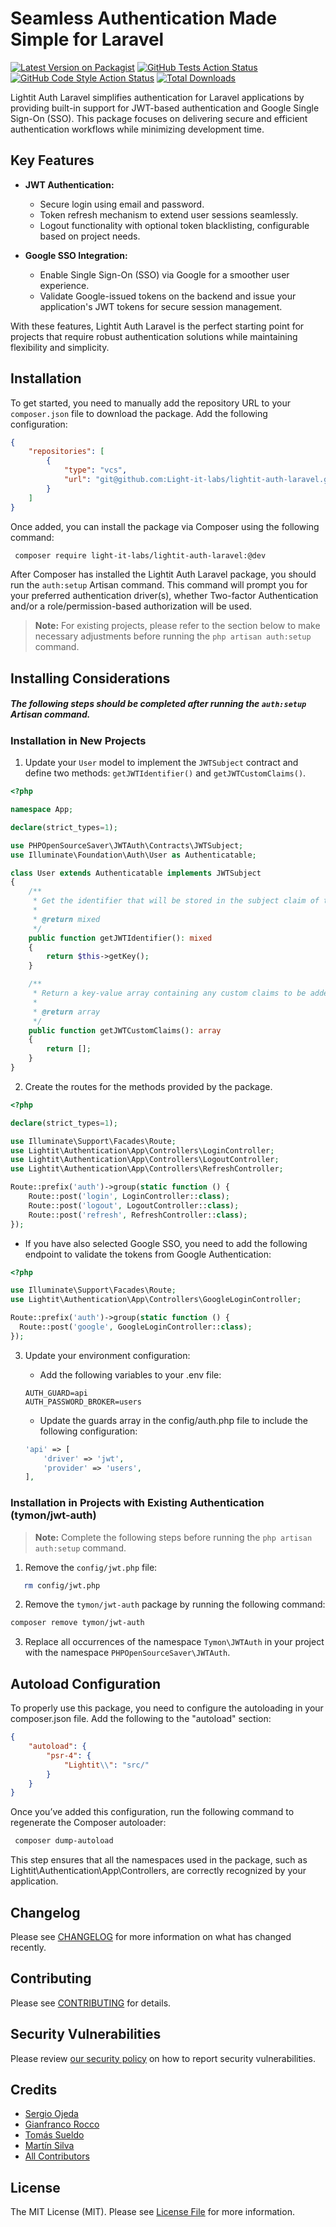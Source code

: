 # Seamless Authentication Made Simple for Laravel

[![Latest Version on Packagist](https://img.shields.io/packagist/v/light-it-labs/lightit-auth-laravel.svg?style=flat-square)](https://packagist.org/packages/light-it-labs/lightit-auth-laravel)
[![GitHub Tests Action Status](https://img.shields.io/github/actions/workflow/status/light-it-labs/lightit-auth-laravel/run-tests.yml?branch=main&label=tests&style=flat-square)](https://github.com/light-it-labs/lightit-auth-laravel/actions?query=workflow%3Arun-tests+branch%3Amain)
[![GitHub Code Style Action Status](https://img.shields.io/github/actions/workflow/status/light-it-labs/lightit-auth-laravel/fix-php-code-style-issues.yml?branch=main&label=code%20style&style=flat-square)](https://github.com/light-it-labs/lightit-auth-laravel/actions?query=workflow%3A"Fix+PHP+code+style+issues"+branch%3Amain)
[![Total Downloads](https://img.shields.io/packagist/dt/light-it-labs/lightit-auth-laravel.svg?style=flat-square)](https://packagist.org/packages/light-it-labs/lightit-auth-laravel)

Lightit Auth Laravel simplifies authentication for Laravel applications by providing built-in support for JWT-based authentication and Google Single Sign-On (SSO). This package focuses on delivering secure and efficient authentication workflows while minimizing development time.  

## Key Features

- **JWT Authentication:**  
  - Secure login using email and password.  
  - Token refresh mechanism to extend user sessions seamlessly.  
  - Logout functionality with optional token blacklisting, configurable based on project needs.  

- **Google SSO Integration:**  
  - Enable Single Sign-On (SSO) via Google for a smoother user experience.  
  - Validate Google-issued tokens on the backend and issue your application's JWT tokens for secure session management.  

With these features, Lightit Auth Laravel is the perfect starting point for projects that require robust authentication solutions while maintaining flexibility and simplicity.  

## Installation

To get started, you need to manually add the repository URL to your `composer.json` file to download the package. Add the following configuration:

```json
{
    "repositories": [
        {
            "type": "vcs",
            "url": "git@github.com:Light-it-labs/lightit-auth-laravel.git"
        }
    ]
}

```
Once added, you can install the package via Composer using the following command:

```bash
 composer require light-it-labs/lightit-auth-laravel:@dev
```

After Composer has installed the Lightit Auth Laravel package, you should run the `auth:setup` Artisan command. This command will prompt you for your preferred authentication driver(s), whether Two-factor Authentication and/or a role/permission-based authorization will be used.

> **Note:** For existing projects, please refer to the section below to make necessary adjustments before running the `php artisan auth:setup` command.


## Installing Considerations

##### The following steps should be completed after running the `auth:setup` Artisan command.

### Installation in New Projects

1. Update your `User` model to implement the `JWTSubject` contract and define two methods: `getJWTIdentifier()` and `getJWTCustomClaims()`.

```php
<?php

namespace App;

declare(strict_types=1);

use PHPOpenSourceSaver\JWTAuth\Contracts\JWTSubject;
use Illuminate\Foundation\Auth\User as Authenticatable;

class User extends Authenticatable implements JWTSubject
{
    /**
     * Get the identifier that will be stored in the subject claim of the JWT.
     *
     * @return mixed
     */
    public function getJWTIdentifier(): mixed
    {
        return $this->getKey();
    }

    /**
     * Return a key-value array containing any custom claims to be added to the JWT.
     *
     * @return array
     */
    public function getJWTCustomClaims(): array
    {
        return [];
    }
}
````

2. Create the routes for the methods provided by the package.

```php
<?php

declare(strict_types=1);

use Illuminate\Support\Facades\Route;
use Lightit\Authentication\App\Controllers\LoginController;
use Lightit\Authentication\App\Controllers\LogoutController;
use Lightit\Authentication\App\Controllers\RefreshController;

Route::prefix('auth')->group(static function () {
    Route::post('login', LoginController::class);
    Route::post('logout', LogoutController::class);
    Route::post('refresh', RefreshController::class);
});
```
- If you have also selected Google SSO, you need to add the following endpoint to validate the tokens from Google Authentication:
```php
<?php

use Illuminate\Support\Facades\Route;
use Lightit\Authentication\App\Controllers\GoogleLoginController;

Route::prefix('auth')->group(static function () {
  Route::post('google', GoogleLoginController::class);
});
```

3. Update your environment configuration:

    - Add the following variables to your .env file:
    ```dotenv
    AUTH_GUARD=api
    AUTH_PASSWORD_BROKER=users
    ```
   - Update the guards array in the config/auth.php file to include the following configuration:
    ```php
    'api' => [
        'driver' => 'jwt',
        'provider' => 'users',
    ],
    ```
### Installation in Projects with Existing Authentication (tymon/jwt-auth)

> **Note:** Complete the following steps before running the `php artisan auth:setup` command.

1. Remove the `config/jwt.php` file:
```bash
   rm config/jwt.php
```

2. Remove the `tymon/jwt-auth` package by running the following command:
```bash
composer remove tymon/jwt-auth
```
   
3. Replace all occurrences of the namespace `Tymon\JWTAuth` in your project with the namespace `PHPOpenSourceSaver\JWTAuth`.

## Autoload Configuration
To properly use this package, you need to configure the autoloading in your composer.json file. Add the following to the "autoload" section:

```json
{
    "autoload": {
        "psr-4": {
            "Lightit\\": "src/"
        }
    }
}
```
Once you’ve added this configuration, run the following command to regenerate the Composer autoloader:
```bash
 composer dump-autoload
```
This step ensures that all the namespaces used in the package, such as Lightit\Authentication\App\Controllers, are correctly recognized by your application.


## Changelog

Please see [CHANGELOG](CHANGELOG.md) for more information on what has changed recently.

## Contributing

Please see [CONTRIBUTING](CONTRIBUTING.md) for details.

## Security Vulnerabilities

Please review [our security policy](../../security/policy) on how to report security vulnerabilities.

## Credits

- [Sergio Ojeda](https://github.com/sojeda)
- [Gianfranco Rocco](https://github.com/gianfranco-rocco)
- [Tomás Sueldo](https://github.com/tomisueldo)
- [Martín Silva](https://github.com/Tincho44)
- [All Contributors](../../contributors)

## License

The MIT License (MIT). Please see [License File](LICENSE.md) for more information.
